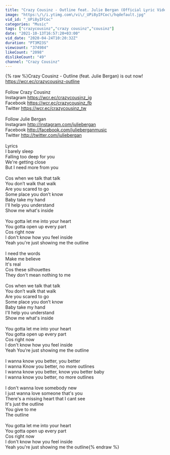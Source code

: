 ```yaml
---
title: "Crazy Cousinz - Outline feat. Julie Bergan (Official Lyric Video)"
image: "https:\/\/i.ytimg.com\/vi\/_UPi8yIFCoc\/hqdefault.jpg"
vid_id: "_UPi8yIFCoc"
categories: "Music"
tags: ["crazycousinz","crazy cousinz","cousinz"]
date: "2021-10-13T16:57:20+03:00"
vid_date: "2020-04-24T10:20:32Z"
duration: "PT3M23S"
viewcount: "374984"
likeCount: "2098"
dislikeCount: "49"
channel: "Crazy Cousinz"
---
```

{% raw %}Crazy Cousinz - Outline (feat. Julie Bergan) is out now! <br /><a rel="nofollow" target="blank" href="https://wcr.ec/crazycousinz-outline">https://wcr.ec/crazycousinz-outline</a><br /><br />Follow Crazy Cousinz<br />Instagram <a rel="nofollow" target="blank" href="https://wcr.ec/crazycousinz_ig">https://wcr.ec/crazycousinz_ig</a><br />Facebook <a rel="nofollow" target="blank" href="https://wcr.ec/crazycousinz_fb">https://wcr.ec/crazycousinz_fb</a><br />Twitter <a rel="nofollow" target="blank" href="https://wcr.ec/crazycousinz_tw">https://wcr.ec/crazycousinz_tw</a><br /><br />Follow Julie Bergan<br />Instagram <a rel="nofollow" target="blank" href="http://instagram.com/juliebergan">http://instagram.com/juliebergan</a> <br />Facebook <a rel="nofollow" target="blank" href="http://facebook.com/julieberganmusic">http://facebook.com/julieberganmusic</a><br />Twitter <a rel="nofollow" target="blank" href="http://twitter.com/juliebergan">http://twitter.com/juliebergan</a> <br /><br />Lyrics<br />I barely sleep<br />Falling too deep for you <br />We're getting close<br />But I need more from you<br /><br />Cos when we talk that talk<br />You don’t walk that walk<br />Are you scared to go<br />Some place you don’t know <br />Baby take my hand <br />I'll help you understand<br />Show me what's inside <br /><br />You gotta let me into your heart<br />You gotta open up every part <br />Cos right now<br />I don't know how you feel inside <br />Yeah you're just showing me the outline<br /><br />I need the words<br />Make me believe <br />It's real <br />Cos these silhouettes <br />They don't mean nothing to me <br /><br />Cos when we talk that talk<br />You don’t walk that walk<br />Are you scared to go<br />Some place you don’t know <br />Baby take my hand <br />I'll help you understand<br />Show me what's inside<br /><br />You gotta let me into your heart<br />You gotta open up every part <br />Cos right now<br />I don't know how you feel inside <br />Yeah You're just showing me the outline<br /><br />I wanna know you better, you better<br />I wanna Know you better, no more outlines<br />I wanna know you better, know you better baby<br />I wanna know you better, no more outlines<br /><br />I don't wanna love somebody new<br />I just wanna love someone that's you <br />There's a missing heart that I cant see <br />It's just the outline <br />You give to me <br />The outline <br /><br />You gotta let me into your heart<br />You gotta open up every part <br />Cos right now<br />I don't know how you feel inside <br />Yeah you're just showing me the outline{% endraw %}
